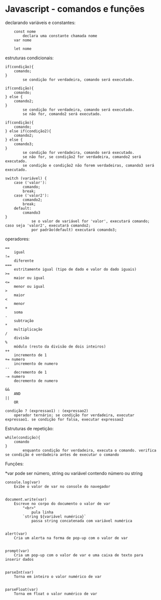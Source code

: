 # Javascript - comandos e funções


declarando variáveis e constantes:

	    const nome
    		declara uma constante chamada nome
    	var nome 
		
    	let nome
		

estruturas condicionais:

	if(condição){
		comando;
	}
			se condição for verdadeira, comando será executado.
    
	if(condição){
		comando;
	} else {
		comando2;
	}
			se condição for verdadeira, comando será executado. 
			se não for, comando2 será executado.
    
	if(condição){
		comando;
	} else if(condição2){
		comando2;
	} else {
		comando3;
	}
			se condição for verdadeira, comando será executado.
			se não for, se condição2 for verdadeira, comando2 será executado.
			se condição e condição2 não forem verdadeiras, comando3 será executado.
    
	switch (variável) {
		case ('valor'):
			comando;
			break;
		case ('valor2'): 
			comando2;
			break;
		default:
			comando3
	}
				se o valor de variável for 'valor', executará comando; caso seja 'valor2', executará comando2; 
				por padrão(default) executará comando3;


operadores:
	
	==
		igual
	!=
		diferente
	===
		estritamente igual (tipo de dado e valor do dado iguais)
	>=
		maior ou igual
	<=
		menor ou igual
	>
		maior
	<
		menor
	+
		soma
	-
		subtração
	*
		multiplicação
	/
		divisão
	%
		módulo (resto da divisão de dois inteiros)
	++
		incremento de 1
	+= numero
		incremento de numero
	--
		decremento de 1
	-= numero
		decremento de numero
		
	&&
		AND
	||
		OR
	
	condição ? (expressao1) : (expressao2)
		operador ternário; se condição for verdadeira, executar expressao1. se condição for falsa, executar expressao2

Estruturas de repetição:
	
	while(condição){
		comando
	}
			enquanto condição for verdadeira, executa o comando. verifica se condição é verdadeira antes de executar o comando


Funções: 

*var pode ser número, string ou variável contendo número ou string

	console.log(var) 
		Exibe o valor de var no console do navegador


	document.write(var) 
		Escreve no corpo do documento o valor de var
			"<br>" 
				pula linha
			`string ${variável numérica}` 
				passa string concatenada com variável numérica


	alert(var) 
		Cria um alerta na forma de pop-up com o valor de var


	prompt(var) 
		Cria um pop-up com o valor de var e uma caixa de texto para inserir dados


	parseInt(var) 
		Torna em inteiro o valor numérico de var


	parseFloat(var)
		Torna em float o valor numérico de var
